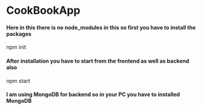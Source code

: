 # CookBookApp

#### Here in this there is no node_modules in this so first you have to install the packages

npm init

#### After installation you have to start from the frontend as well as backend also
npm start

#### I am using MongoDB for backend so in your PC you have to installed MongoDB
